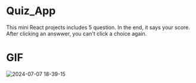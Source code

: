 # Quiz_App

This mini React projects includes 5 question. In the end, it says your score. After clicking an answwer, you can't click a choice again.

# GIF

![2024-07-07 18-39-15](https://github.com/keremsakarya/Quiz_App/assets/164352221/d12365fc-3d32-4956-b5b2-8c6b274925f7)
